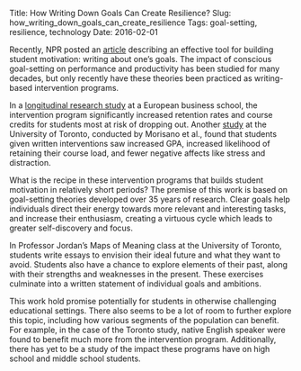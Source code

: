 Title: How Writing Down Goals Can Create Resilience?
Slug: how_writing_down_goals_can_create_resilience
Tags: goal-setting, resilience, technology
Date: 2016-02-01

Recently, NPR posted an [article](http://www.npr.org/sections/ed/2015/12/29/460143133/how-writing-down-specific-goals-can-empower-you) describing an effective tool for building student motivation: writing about one’s goals. The impact of conscious goal-setting on performance and productivity has been studied for many decades, but only recently have these theories been practiced as writing-based intervention programs. 

In a [longitudinal research study](http://www.palgrave-journals.com/articles/palcomms201514) at a European business school, the intervention program significantly increased retention rates and course credits for students most at risk of dropping out. Another [study](http://selfauthoring.com/JAPcomplete.pdf) at the University of Toronto, conducted by Morisano et al., found that students given written interventions saw increased GPA, increased likelihood of retaining their course load, and fewer negative affects like stress and distraction.

What is the recipe in these intervention programs that builds student motivation in relatively short periods? The premise of this work is based on goal-setting theories developed over 35 years of research.  Clear goals help individuals direct their energy towards more relevant and interesting tasks, and increase their enthusiasm, creating a virtuous cycle which leads to greater self-discovery and focus. 

In Professor Jordan’s Maps of Meaning class at the University of Toronto,  students write essays to envision their ideal future and what they want to avoid. Students also have a chance to explore elements of their past, along with their strengths and weaknesses in the present. These exercises culminate into a written statement of individual goals and ambitions. 

This work hold promise potentially for students in otherwise challenging educational settings. There also seems to be a lot of room to further explore this topic, including how various segments of the population can benefit. For example, in the case of the Toronto study, native English speaker were found to benefit much more from the intervention program. Additionally, there has yet to be a study of the impact these programs have on high school and middle school students. 
